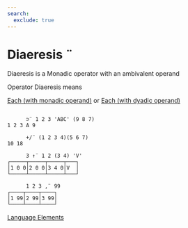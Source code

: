 ```yaml
---
search:
  exclude: true
---
```






<h1 class="heading"><span class="name">Diaeresis</span> <span class="command">¨</span></h1>


Diaeresis is a Monadic operator with an ambivalent
      operand

Operator Diaeresis means


[Each (with monadic operand)](../primitive-operators/each-with-monadic-operand.md) or [Each (with dyadic operand)](../primitive-operators/each-with-dyadic-operand.md)
```apl

      ⊃¨ 1 2 3 'ABC' (9 8 7)
1 2 3 A 9

      +/¨ (1 2 3 4)(5 6 7)
10 18

      3 ↑¨ 1 2 (3 4) 'V'
┌─────┬─────┬─────┬───┐
│1 0 0│2 0 0│3 4 0│V  │
└─────┴─────┴─────┴───┘

      1 2 3 ,¨ 99
┌────┬────┬────┐
│1 99│2 99│3 99│
└────┴────┴────┘

```


[Language Elements](./language-elements.md)



